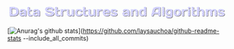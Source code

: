 ![alt-text](https://github.com/laysauchoa/data-structures/blob/master/gif_tittle.gif)


[![Anurag's github stats](https://github-readme-stats.vercel.app/api?username=laysauchoa)](https://github.com/laysauchoa/github-readme-stats --include_all_commits)
